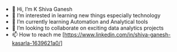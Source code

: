 - 👋 Hi, I’m K Shiva Ganesh
- 👀 I’m interested in learning new things especially technology
- 🌱 I’m currently learning Automation and Analytical tools
- 💞️ I’m looking to collaborate on exciting data analytics projects
- 📫 How to reach me [https://www.linkedin.com/in/shiva-ganesh-kasarla-1639621a0/]
<!---
ShivaGanesh18/ShivaGanesh18 is a ✨ special ✨ repository because its `README.md` (this file) appears on your GitHub profile.
You can click the Preview link to take a look at your changes.
--->
